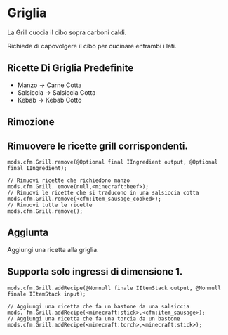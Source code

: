 # Griglia

La Grill cuocia il cibo sopra carboni caldi.

Richiede di capovolgere il cibo per cucinare entrambi i lati.

## Ricette Di Griglia Predefinite

- Manzo -> Carne Cotta
- Salsiccia -> Salsiccia Cotta
- Kebab -> Kebab Cotto

## Rimozione

## Rimuovere le ricette grill corrispondenti.

```zenscript
mods.cfm.Grill.remove(@Optional final IIngredient output, @Optional final IIngredient);

// Rimuovi ricette che richiedono manzo
mods.cfm.Grill. emove(null,<minecraft:beef>);
// Rimuovi le ricette che si traducono in una salsiccia cotta
mods.cfm.Grill.remove(<cfm:item_sausage_cooked>);
// Rimuovi tutte le ricette
mods.cfm.Grill.remove();
```

## Aggiunta

Aggiungi una ricetta alla griglia.

## Supporta solo ingressi di dimensione 1.

```zenscript
mods.cfm.Grill.addRecipe(@Nonnull finale IItemStack output, @Nonnull finale IItemStack input);

// Aggiungi una ricetta che fa un bastone da una salsiccia
mods. fm.Grill.addRecipe(<minecraft:stick>,<cfm:item_sausage>);
// Aggiungi una ricetta che fa una torcia da un bastone
mods.cfm.Grill.addRecipe(<minecraft:torch>,<minecraft:stick>);
```